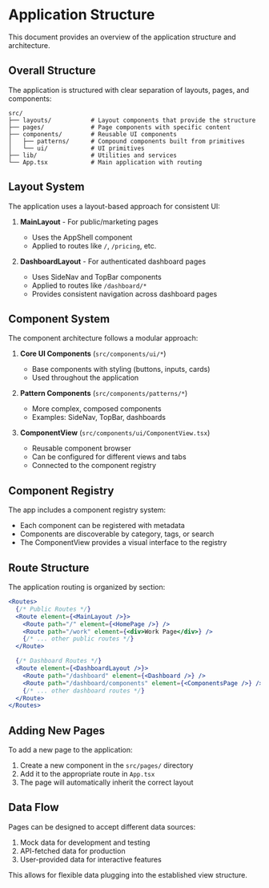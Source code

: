 # Application Structure

This document provides an overview of the application structure and architecture.

## Overall Structure

The application is structured with clear separation of layouts, pages, and components:

```
src/
├── layouts/           # Layout components that provide the structure
├── pages/             # Page components with specific content
├── components/        # Reusable UI components
│   ├── patterns/      # Compound components built from primitives
│   └── ui/            # UI primitives
├── lib/               # Utilities and services
└── App.tsx            # Main application with routing
```

## Layout System

The application uses a layout-based approach for consistent UI:

1. **MainLayout** - For public/marketing pages
   - Uses the AppShell component
   - Applied to routes like `/`, `/pricing`, etc.

2. **DashboardLayout** - For authenticated dashboard pages
   - Uses SideNav and TopBar components 
   - Applied to routes like `/dashboard/*`
   - Provides consistent navigation across dashboard pages

## Component System

The component architecture follows a modular approach:

1. **Core UI Components** (`src/components/ui/*`)
   - Base components with styling (buttons, inputs, cards)
   - Used throughout the application

2. **Pattern Components** (`src/components/patterns/*`) 
   - More complex, composed components
   - Examples: SideNav, TopBar, dashboards

3. **ComponentView** (`src/components/ui/ComponentView.tsx`)
   - Reusable component browser
   - Can be configured for different views and tabs
   - Connected to the component registry

## Component Registry

The app includes a component registry system:

- Each component can be registered with metadata
- Components are discoverable by category, tags, or search
- The ComponentView provides a visual interface to the registry

## Route Structure

The application routing is organized by section:

```jsx
<Routes>
  {/* Public Routes */}
  <Route element={<MainLayout />}>
    <Route path="/" element={<HomePage />} />
    <Route path="/work" element={<div>Work Page</div>} />
    {/* ... other public routes */}
  </Route>

  {/* Dashboard Routes */}
  <Route element={<DashboardLayout />}>
    <Route path="/dashboard" element={<Dashboard />} />
    <Route path="/dashboard/components" element={<ComponentsPage />} />
    {/* ... other dashboard routes */}
  </Route>
</Routes>
```

## Adding New Pages

To add a new page to the application:

1. Create a new component in the `src/pages/` directory
2. Add it to the appropriate route in `App.tsx`
3. The page will automatically inherit the correct layout

## Data Flow

Pages can be designed to accept different data sources:

1. Mock data for development and testing
2. API-fetched data for production
3. User-provided data for interactive features

This allows for flexible data plugging into the established view structure. 